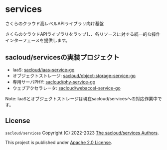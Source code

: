 # services

さくらのクラウド高レベルAPIライブラリ向け基盤

さくらのクラウドAPIライブラリをラップし、各リソースに対する統一的な操作インターフェースを提供します。

## sacloud/servicesの実装プロジェクト

- IaaS: [sacloud/iaas-service-go](https://github.com/sacloud/iaas-service-go)
- オブジェクトストレージ: [sacloud/object-storage-service-go](https://github.com/sacloud/object-storage-service-go)
- 専用サーバPHY: [sacloud/phy-service-go](https://github.com/sacloud/phy-service-go)
- ウェブアクセラレータ: [sacloud/webaccel-service-go](https://github.com/sacloud/webaccel-service-go)

Note: IaaSとオブジェクトストレージは現在sacloud/servicesへの対応作業中です。

## License

`sacloud/services` Copyright (C) 2022-2023 [The sacloud/services Authors](AUTHORS).

This project is published under [Apache 2.0 License](LICENSE.txt).
